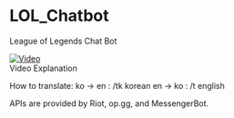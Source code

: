 # LOL_Chatbot
League of Legends Chat Bot<br>

[![Video](https://i9.ytimg.com/vi/TXKCOLc_HIc/mq2.jpg?sqp=CNiV8PYF&rs=AOn4CLBW8Q0XNZVrt-m6r1eS16ABcpXoRw)](https://www.youtube.com/watch?v=TXKCOLc_HIc&feature=youtu.be)<br>
Video Explanation

How to translate: 
ko -> en : /tk korean
en -> ko : /t english

APIs are provided by Riot, op.gg, and MessengerBot.
